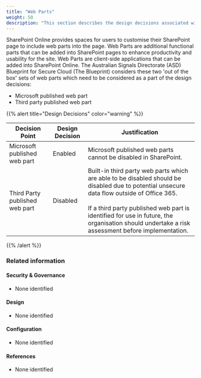 ```yaml
---
title: "Web Parts"
weight: 50
description: "This section describes the design decisions associated with SharePoint Web Parts for system(s) built using ASD's Blueprint for Secure Cloud."
---
```


SharePoint Online provides spaces for users to customise their SharePoint page to include web parts into the page. Web Parts are additional functional parts that can be added into SharePoint pages to enhance productivity and usability for the site. Web Parts are client-side applications that can be added into SharePoint Online. The Australian Signals Directorate (ASD) Blueprint for Secure Cloud (The Blueprint) considers these two 'out of the box' sets of web parts which need to be considered as a part of the design decisions:

* Microsoft published web part
* Third party published web part

{{% alert title="Design Decisions" color="warning" %}}

| Decision Point                | Design Decision | Justification                                                                                                                                                                                                                                                                                    |
|-------------------------------|-----------------|--------------------------------------------------------------------------------------------------------------------------------------------------------------------------------------------------------------------------------------------------------------------------------------------------|
| Microsoft published web part   | Enabled         | Microsoft published web parts cannot be disabled in SharePoint.                                                                                                                                                                                                                                   |
| Third Party published web part | Disabled        | Built-in third party web parts which are able to be disabled should be disabled due to potential unsecure data flow outside of Office 365.<br><br>If a third party published web part is identified for use in future, the organisation should undertake a risk assessment before implementation. |

{{% /alert %}}

### Related information

#### Security & Governance

* None identified

#### Design

* None identified

#### Configuration

* None identified

#### References

* None identified